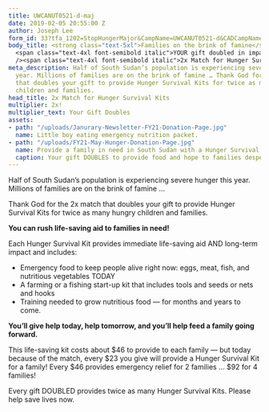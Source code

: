 ```yaml
---
title: UWCANUT0521-d-maj
date: 2019-02-05 20:55:00 Z
author: Joseph Lee
form_id: 33?tfa_1202=StopHungerMajor&CampName=UWCANUT0521-d&CADCampName=CWCANUT0521-d
body_title: <strong class="text-5xl">Families on the brink of famine</strong><br />
  <span class="text-4xl font-semibold italic">YOUR gift doubled in impact —</span><br
  /><span class="text-4xl font-semibold italic">2x Match for Hunger Survival Kits</span>
meta_description: Half of South Sudan’s population is experiencing severe hunger this
  year. Millions of families are on the brink of famine … Thank God for the 2x match
  that doubles your gift to provide Hunger Survival Kits for twice as many hungry
  children and families.
head_title: 2x Match for Hunger Survival Kits
multiplier: 2x!
multiplier_text: Your Gift Doubles
assets:
- path: "/uploads/Janurary-Newsletter-FY21-Donation-Page.jpg"
  name: Little boy eating emergency nutrition packet.
- path: "/uploads/FY21-May-Hunger-Donation-Page.jpg"
  name: Provide a family in need in South Sudan with a Hunger Survival Kit.
  caption: Your gift DOUBLES to provide food and hope to families desperately in need!
---
```


Half of South Sudan’s population is experiencing severe hunger this year. Millions of families are on the brink of famine … 

Thank God for the 2x match that doubles your gift to provide Hunger Survival Kits for twice as many hungry children and families. 

**You can rush life-saving aid to families in need!**

Each Hunger Survival Kit provides immediate life-saving aid AND long-term impact and includes:  

* Emergency food to keep people alive right now: eggs, meat, fish, and nutritious vegetables TODAY 
* A farming or a fishing start-up kit that includes tools and seeds or nets and hooks 
* Training needed to grow nutritious food — for months and years to come.   

**You’ll give help today, help tomorrow, and you’ll help feed a family going forward.**  

This life-saving kit costs about $46 to provide to each family — but today because of the match, every $23 you give will provide a Hunger Survival Kit for a family!  Every $46 provides emergency relief for 2 families ... $92 for 4 families! 

Every gift DOUBLED provides twice as many Hunger Survival Kits. Please help save lives now.

